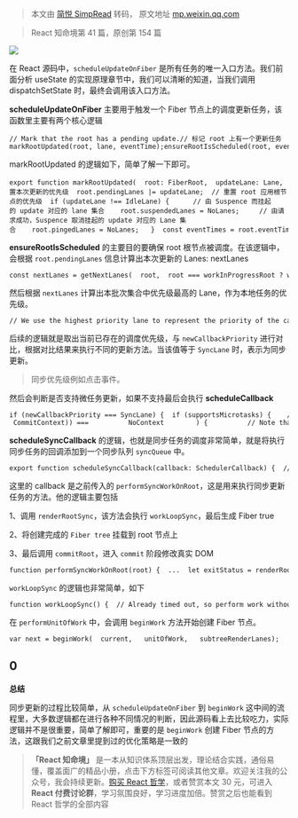 > 本文由 [简悦 SimpRead](http://ksria.com/simpread/) 转码， 原文地址 [mp.weixin.qq.com](https://mp.weixin.qq.com/s/CgLVbKBz6ZyJJ3OxTij7rQ)

> React 知命境第 41 篇，原创第 154 篇

![](https://mmbiz.qpic.cn/sz_mmbiz_png/Kn1wMOibzLcFIaRSOp3RiaBdkicX0JoOQhvx2eIWKg21wrudjI3hTss3vJY6whF8YB33kuh5UdmoAqAH9ys38rlIQ/640?wx_fmt=png&from=appmsg)

在 React 源码中，`scheduleUpdateOnFiber` 是所有任务的唯一入口方法。我们前面分析 useState 的实现原理章节中，我们可以清晰的知道，当我们调用 dispatchSetState 时，最终会调用该入口方法。

**scheduleUpdateOnFiber** 主要用于触发一个 Fiber 节点上的调度更新任务，该函数里主要有两个核心逻辑

```
// Mark that the root has a pending update.// 标记 root 上有一个更新任务markRootUpdated(root, lane, eventTime);ensureRootIsScheduled(root, eventTime);
```

markRootUpdated 的逻辑如下，简单了解一下即可。

```
export function markRootUpdated(  root: FiberRoot,  updateLane: Lane,  eventTime: number,) {  // 设置本次更新的优先级  root.pendingLanes |= updateLane;  // 重置 root 应用根节点的优先级  if (updateLane !== IdleLane) {      // 由 Suspence 而挂起的 update 对应的 lane 集合    root.suspendedLanes = NoLanes;     // 由请求成功，Suspence 取消挂起的 update 对应的 Lane 集合    root.pingedLanes = NoLanes;   }  const eventTimes = root.eventTimes;  const index = laneToIndex(updateLane);  eventTimes[index] = eventTime;}
```

**ensureRootIsScheduled** 的主要目的要确保 root 根节点被调度。在该逻辑中，会根据 `root.pendingLanes` 信息计算出本次更新的 Lanes: nextLanes

```
const nextLanes = getNextLanes(  root,  root === workInProgressRoot ? workInProgressRootRenderLanes : NoLanes,);
```

然后根据 `nextLanes` 计算出本批次集合中优先级最高的 Lane，作为本地任务的优先级。

```
// We use the highest priority lane to represent the priority of the callback.const newCallbackPriority = getHighestPriorityLane(nextLanes);
```

后续的逻辑就是取出当前已存在的调度优先级，与 `newCallbackPriority` 进行对比，根据对比结果来执行不同的更新方法。当该值等于 `SyncLane` 时，表示为同步更新。

> 同步优先级例如点击事件。

然后会判断是否支持微任务更新，如果不支持最后会执行 **scheduleCallback**

```
if (newCallbackPriority === SyncLane) {  if (supportsMicrotasks) {    // Flush the queue in a microtask.    if (__DEV__ && ReactCurrentActQueue.current !== null) {      // Inside `act`, use our internal `act` queue so that these get flushed      // at the end of the current scope even when using the sync version      // of `act`.      ReactCurrentActQueue.current.push(flushSyncCallbacks);    } else {      scheduleMicrotask(() => {        // In Safari, appending an iframe forces microtasks to run.        // https://github.com/facebook/react/issues/22459        // We don't support running callbacks in the middle of render        // or commit so we need to check against that.        if (          (executionContext & (RenderContext | CommitContext)) ===          NoContext        ) {          // Note that this would still prematurely flush the callbacks          // if this happens outside render or commit phase (e.g. in an event).          flushSyncCallbacks();        }      });    }  } else {    // Flush the queue in an Immediate task.    scheduleCallback(ImmediateSchedulerPriority, flushSyncCallbacks);  }}
```

**scheduleSyncCallback** 的逻辑，也就是同步任务的调度非常简单，就是将执行同步任务的回调添加到一个同步队列 `syncQueue` 中。

```
export function scheduleSyncCallback(callback: SchedulerCallback) {  // Push this callback into an internal queue. We'll flush these either in  // the next tick, or earlier if something calls `flushSyncCallbackQueue`.  if (syncQueue === null) {    syncQueue = [callback];  } else {    // Push onto existing queue. Don't need to schedule a callback because    // we already scheduled one when we created the queue.    syncQueue.push(callback);  }}
```

这里的 callback 是之前传入的 `performSyncWorkOnRoot`，这是用来执行同步更新任务的方法。他的逻辑主要包括

1、调用 `renderRootSync`，该方法会执行 `workLoopSync`，最后生成 Fiber true

2、将创建完成的 `Fiber tree` 挂载到 root 节点上

3、最后调用 `commitRoot`，进入 `commit` 阶段修改真实 DOM

```
function performSyncWorkOnRoot(root) {  ...  let exitStatus = renderRootSync(root, lanes);    ...  root.finishedWork = finishedWork;  root.finishedLanes = lanes;  commitRoot(    root,    workInProgressRootRecoverableErrors,    workInProgressTransitions,  );  ensureRootIsScheduled(root, now());  return null;}
```

`workLoopSync` 的逻辑也非常简单，如下

```
function workLoopSync() {  // Already timed out, so perform work without checking if we need to yield.  while (workInProgress !== null) {    performUnitOfWork(workInProgress);  }}
```

在 `performUnitOfWork` 中，会调用 `beginWork` 方法开始创建 Fiber 节点。

```
var next = beginWork(  current,   unitOfWork,   subtreeRenderLanes);
```

0
-

**总结**

同步更新的过程比较简单，从 `scheduleUpdateOnFiber` 到 `beginWork` 这中间的流程里，大多数逻辑都在进行各种不同情况的判断，因此源码看上去比较吃力，实际逻辑并不是很重要，简单了解即可，重要的是 `beginWork` 创建 Fiber 节点的方法，这跟我们之前文章里提到过的优化策略是一致的

> **「React 知命境」** 是一本从知识体系顶层出发，理论结合实践，通俗易懂，覆盖面广的精品小册，点击下方标签可阅读其他文章。欢迎关注我的公众号，我会持续更新。[购买 React 哲学](http://mp.weixin.qq.com/s?__biz=MzI4NjE3MzQzNg==&mid=2649867007&idx=1&sn=6443ff970cd077bbb50de74ce84afa06&chksm=f3e5936cc4921a7aba3fbf748b2f5a40369d8be7b6b2acf618f0701f477abea48b00e953165e&scene=21#wechat_redirect)，或者赞赏本文 30 元，可进入 **React 付费讨论群**，学习氛围良好，学习进度加倍。赞赏之后也能看到 React 哲学的全部内容